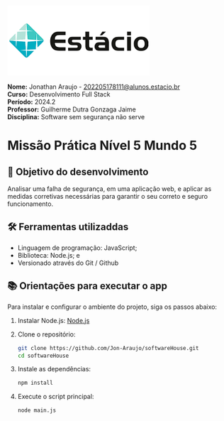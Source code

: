 ![image](./estacio.png)

**Nome:** Jonathan Araujo - 202205178111@alunos.estacio.br\
**Curso:** Desenvolvimento Full Stack\
**Período:** 2024.2\
**Professor:** Guilherme Dutra Gonzaga Jaime\
**Disciplina:** Software sem segurança não serve

# Missão Prática Nível 5 Mundo 5

## 🎯 Objetivo do desenvolvimento

Analisar uma falha de segurança, em uma aplicação
web, e aplicar as medidas corretivas necessárias
para garantir o seu correto e seguro funcionamento.

## 🛠 Ferramentas utilizaddas

- Linguagem de programação: JavaScript;
- Biblioteca: Node.js; e
- Versionado através do Git / Github

## 📚 Orientações para executar o app

Para instalar e configurar o ambiente do projeto, siga os passos abaixo:

1. Instalar Node.js:
   [Node.js](https://nodejs.org/en/download/package-manager/current)

2. Clone o repositório:

   ```sh
   git clone https://github.com/Jon-Araujo/softwareHouse.git
   cd softwareHouse
   ```

3. Instale as dependências:

   ```sh
   npm install
   ```

4. Execute o script principal:

   ```sh
   node main.js
   ```
